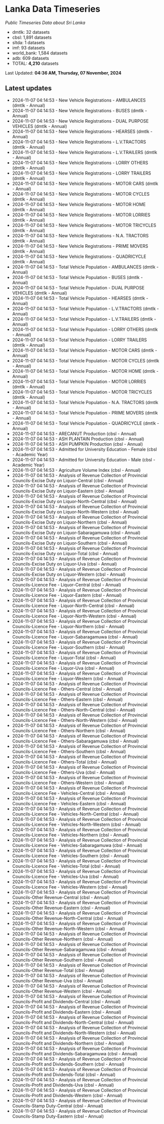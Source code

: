 # Lanka Data Timeseries
*Public Timeseries Data about Sri Lanka*

* dmtlk: 32 datasets
* cbsl: 1,891 datasets
* sltda: 1 datasets
* imf: 93 datasets
* world_bank: 1,584 datasets
* adb: 609 datasets
* TOTAL: **4,210** datasets

Last Updated: **04:36 AM, Thursday, 07 November, 2024**

## Latest updates

* 2024-11-07 04:14:53 - New Vehicle Registrations - AMBULANCES (dmtlk - Annual)
* 2024-11-07 04:14:53 - New Vehicle Registrations - BUSES (dmtlk - Annual)
* 2024-11-07 04:14:53 - New Vehicle Registrations - DUAL PURPOSE VEHICLES (dmtlk - Annual)
* 2024-11-07 04:14:53 - New Vehicle Registrations - HEARSES (dmtlk - Annual)
* 2024-11-07 04:14:53 - New Vehicle Registrations - L.V.TRACTORS (dmtlk - Annual)
* 2024-11-07 04:14:53 - New Vehicle Registrations - L.V.TRAILERS (dmtlk - Annual)
* 2024-11-07 04:14:53 - New Vehicle Registrations - LORRY OTHERS (dmtlk - Annual)
* 2024-11-07 04:14:53 - New Vehicle Registrations - LORRY TRAILERS (dmtlk - Annual)
* 2024-11-07 04:14:53 - New Vehicle Registrations - MOTOR CARS (dmtlk - Annual)
* 2024-11-07 04:14:53 - New Vehicle Registrations - MOTOR CYCLES (dmtlk - Annual)
* 2024-11-07 04:14:53 - New Vehicle Registrations - MOTOR HOME (dmtlk - Annual)
* 2024-11-07 04:14:53 - New Vehicle Registrations - MOTOR LORRIES (dmtlk - Annual)
* 2024-11-07 04:14:53 - New Vehicle Registrations - MOTOR TRICYCLES (dmtlk - Annual)
* 2024-11-07 04:14:53 - New Vehicle Registrations - N.A. TRACTORS (dmtlk - Annual)
* 2024-11-07 04:14:53 - New Vehicle Registrations - PRIME MOVERS (dmtlk - Annual)
* 2024-11-07 04:14:53 - New Vehicle Registrations - QUADRICYCLE (dmtlk - Annual)
* 2024-11-07 04:14:53 - Total Vehicle Population - AMBULANCES (dmtlk - Annual)
* 2024-11-07 04:14:53 - Total Vehicle Population - BUSES (dmtlk - Annual)
* 2024-11-07 04:14:53 - Total Vehicle Population - DUAL PURPOSE VEHICLES (dmtlk - Annual)
* 2024-11-07 04:14:53 - Total Vehicle Population - HEARSES (dmtlk - Annual)
* 2024-11-07 04:14:53 - Total Vehicle Population - L.V.TRACTORS (dmtlk - Annual)
* 2024-11-07 04:14:53 - Total Vehicle Population - L.V.TRAILERS (dmtlk - Annual)
* 2024-11-07 04:14:53 - Total Vehicle Population - LORRY OTHERS (dmtlk - Annual)
* 2024-11-07 04:14:53 - Total Vehicle Population - LORRY TRAILERS (dmtlk - Annual)
* 2024-11-07 04:14:53 - Total Vehicle Population - MOTOR CARS (dmtlk - Annual)
* 2024-11-07 04:14:53 - Total Vehicle Population - MOTOR CYCLES (dmtlk - Annual)
* 2024-11-07 04:14:53 - Total Vehicle Population - MOTOR HOME (dmtlk - Annual)
* 2024-11-07 04:14:53 - Total Vehicle Population - MOTOR LORRIES (dmtlk - Annual)
* 2024-11-07 04:14:53 - Total Vehicle Population - MOTOR TRICYCLES (dmtlk - Annual)
* 2024-11-07 04:14:53 - Total Vehicle Population - N.A. TRACTORS (dmtlk - Annual)
* 2024-11-07 04:14:53 - Total Vehicle Population - PRIME MOVERS (dmtlk - Annual)
* 2024-11-07 04:14:53 - Total Vehicle Population - QUADRICYCLE (dmtlk - Annual)
* 2024-11-07 04:14:53 - ARECANUT Production (cbsl - Annual)
* 2024-11-07 04:14:53 - ASH PLANTAIN Production (cbsl - Annual)
* 2024-11-07 04:14:53 - ASH PUMPKIN Production (cbsl - Annual)
* 2024-11-07 04:14:53 - Admitted for University Education - Female (cbsl - Academic Year)
* 2024-11-07 04:14:53 - Admitted for University Education - Male (cbsl - Academic Year)
* 2024-11-07 04:14:53 - Agriculture Volume Index (cbsl - Annual)
* 2024-11-07 04:14:53 - Analysis of Revenue Collection of Provincial Councils-Excise Duty on Liquor-Central (cbsl - Annual)
* 2024-11-07 04:14:53 - Analysis of Revenue Collection of Provincial Councils-Excise Duty on Liquor-Eastern (cbsl - Annual)
* 2024-11-07 04:14:53 - Analysis of Revenue Collection of Provincial Councils-Excise Duty on Liquor-North-Central (cbsl - Annual)
* 2024-11-07 04:14:53 - Analysis of Revenue Collection of Provincial Councils-Excise Duty on Liquor-North-Western (cbsl - Annual)
* 2024-11-07 04:14:53 - Analysis of Revenue Collection of Provincial Councils-Excise Duty on Liquor-Northern (cbsl - Annual)
* 2024-11-07 04:14:53 - Analysis of Revenue Collection of Provincial Councils-Excise Duty on Liquor-Sabaragamuwa (cbsl - Annual)
* 2024-11-07 04:14:53 - Analysis of Revenue Collection of Provincial Councils-Excise Duty on Liquor-Southern (cbsl - Annual)
* 2024-11-07 04:14:53 - Analysis of Revenue Collection of Provincial Councils-Excise Duty on Liquor-Total (cbsl - Annual)
* 2024-11-07 04:14:53 - Analysis of Revenue Collection of Provincial Councils-Excise Duty on Liquor-Uva (cbsl - Annual)
* 2024-11-07 04:14:53 - Analysis of Revenue Collection of Provincial Councils-Excise Duty on Liquor-Western (cbsl - Annual)
* 2024-11-07 04:14:53 - Analysis of Revenue Collection of Provincial Councils-Licence Fee - Liquor-Central (cbsl - Annual)
* 2024-11-07 04:14:53 - Analysis of Revenue Collection of Provincial Councils-Licence Fee - Liquor-Eastern (cbsl - Annual)
* 2024-11-07 04:14:53 - Analysis of Revenue Collection of Provincial Councils-Licence Fee - Liquor-North-Central (cbsl - Annual)
* 2024-11-07 04:14:53 - Analysis of Revenue Collection of Provincial Councils-Licence Fee - Liquor-North-Western (cbsl - Annual)
* 2024-11-07 04:14:53 - Analysis of Revenue Collection of Provincial Councils-Licence Fee - Liquor-Northern (cbsl - Annual)
* 2024-11-07 04:14:53 - Analysis of Revenue Collection of Provincial Councils-Licence Fee - Liquor-Sabaragamuwa (cbsl - Annual)
* 2024-11-07 04:14:53 - Analysis of Revenue Collection of Provincial Councils-Licence Fee - Liquor-Southern (cbsl - Annual)
* 2024-11-07 04:14:53 - Analysis of Revenue Collection of Provincial Councils-Licence Fee - Liquor-Total (cbsl - Annual)
* 2024-11-07 04:14:53 - Analysis of Revenue Collection of Provincial Councils-Licence Fee - Liquor-Uva (cbsl - Annual)
* 2024-11-07 04:14:53 - Analysis of Revenue Collection of Provincial Councils-Licence Fee - Liquor-Western (cbsl - Annual)
* 2024-11-07 04:14:53 - Analysis of Revenue Collection of Provincial Councils-Licence Fee - Others-Central (cbsl - Annual)
* 2024-11-07 04:14:53 - Analysis of Revenue Collection of Provincial Councils-Licence Fee - Others-Eastern (cbsl - Annual)
* 2024-11-07 04:14:53 - Analysis of Revenue Collection of Provincial Councils-Licence Fee - Others-North-Central (cbsl - Annual)
* 2024-11-07 04:14:53 - Analysis of Revenue Collection of Provincial Councils-Licence Fee - Others-North-Western (cbsl - Annual)
* 2024-11-07 04:14:53 - Analysis of Revenue Collection of Provincial Councils-Licence Fee - Others-Northern (cbsl - Annual)
* 2024-11-07 04:14:53 - Analysis of Revenue Collection of Provincial Councils-Licence Fee - Others-Sabaragamuwa (cbsl - Annual)
* 2024-11-07 04:14:53 - Analysis of Revenue Collection of Provincial Councils-Licence Fee - Others-Southern (cbsl - Annual)
* 2024-11-07 04:14:53 - Analysis of Revenue Collection of Provincial Councils-Licence Fee - Others-Total (cbsl - Annual)
* 2024-11-07 04:14:53 - Analysis of Revenue Collection of Provincial Councils-Licence Fee - Others-Uva (cbsl - Annual)
* 2024-11-07 04:14:53 - Analysis of Revenue Collection of Provincial Councils-Licence Fee - Others-Western (cbsl - Annual)
* 2024-11-07 04:14:53 - Analysis of Revenue Collection of Provincial Councils-Licence Fee - Vehicles-Central (cbsl - Annual)
* 2024-11-07 04:14:53 - Analysis of Revenue Collection of Provincial Councils-Licence Fee - Vehicles-Eastern (cbsl - Annual)
* 2024-11-07 04:14:53 - Analysis of Revenue Collection of Provincial Councils-Licence Fee - Vehicles-North-Central (cbsl - Annual)
* 2024-11-07 04:14:53 - Analysis of Revenue Collection of Provincial Councils-Licence Fee - Vehicles-North-Western (cbsl - Annual)
* 2024-11-07 04:14:53 - Analysis of Revenue Collection of Provincial Councils-Licence Fee - Vehicles-Northern (cbsl - Annual)
* 2024-11-07 04:14:53 - Analysis of Revenue Collection of Provincial Councils-Licence Fee - Vehicles-Sabaragamuwa (cbsl - Annual)
* 2024-11-07 04:14:53 - Analysis of Revenue Collection of Provincial Councils-Licence Fee - Vehicles-Southern (cbsl - Annual)
* 2024-11-07 04:14:53 - Analysis of Revenue Collection of Provincial Councils-Licence Fee - Vehicles-Total (cbsl - Annual)
* 2024-11-07 04:14:53 - Analysis of Revenue Collection of Provincial Councils-Licence Fee - Vehicles-Uva (cbsl - Annual)
* 2024-11-07 04:14:53 - Analysis of Revenue Collection of Provincial Councils-Licence Fee - Vehicles-Western (cbsl - Annual)
* 2024-11-07 04:14:53 - Analysis of Revenue Collection of Provincial Councils-Other Revenue-Central (cbsl - Annual)
* 2024-11-07 04:14:53 - Analysis of Revenue Collection of Provincial Councils-Other Revenue-Eastern (cbsl - Annual)
* 2024-11-07 04:14:53 - Analysis of Revenue Collection of Provincial Councils-Other Revenue-North-Central (cbsl - Annual)
* 2024-11-07 04:14:53 - Analysis of Revenue Collection of Provincial Councils-Other Revenue-North-Western (cbsl - Annual)
* 2024-11-07 04:14:53 - Analysis of Revenue Collection of Provincial Councils-Other Revenue-Northern (cbsl - Annual)
* 2024-11-07 04:14:53 - Analysis of Revenue Collection of Provincial Councils-Other Revenue-Sabaragamuwa (cbsl - Annual)
* 2024-11-07 04:14:53 - Analysis of Revenue Collection of Provincial Councils-Other Revenue-Southern (cbsl - Annual)
* 2024-11-07 04:14:53 - Analysis of Revenue Collection of Provincial Councils-Other Revenue-Total (cbsl - Annual)
* 2024-11-07 04:14:53 - Analysis of Revenue Collection of Provincial Councils-Other Revenue-Uva (cbsl - Annual)
* 2024-11-07 04:14:53 - Analysis of Revenue Collection of Provincial Councils-Other Revenue-Western (cbsl - Annual)
* 2024-11-07 04:14:53 - Analysis of Revenue Collection of Provincial Councils-Profit and Dividends-Central (cbsl - Annual)
* 2024-11-07 04:14:53 - Analysis of Revenue Collection of Provincial Councils-Profit and Dividends-Eastern (cbsl - Annual)
* 2024-11-07 04:14:53 - Analysis of Revenue Collection of Provincial Councils-Profit and Dividends-North-Central (cbsl - Annual)
* 2024-11-07 04:14:53 - Analysis of Revenue Collection of Provincial Councils-Profit and Dividends-North-Western (cbsl - Annual)
* 2024-11-07 04:14:53 - Analysis of Revenue Collection of Provincial Councils-Profit and Dividends-Northern (cbsl - Annual)
* 2024-11-07 04:14:53 - Analysis of Revenue Collection of Provincial Councils-Profit and Dividends-Sabaragamuwa (cbsl - Annual)
* 2024-11-07 04:14:53 - Analysis of Revenue Collection of Provincial Councils-Profit and Dividends-Southern (cbsl - Annual)
* 2024-11-07 04:14:53 - Analysis of Revenue Collection of Provincial Councils-Profit and Dividends-Total (cbsl - Annual)
* 2024-11-07 04:14:53 - Analysis of Revenue Collection of Provincial Councils-Profit and Dividends-Uva (cbsl - Annual)
* 2024-11-07 04:14:53 - Analysis of Revenue Collection of Provincial Councils-Profit and Dividends-Western (cbsl - Annual)
* 2024-11-07 04:14:53 - Analysis of Revenue Collection of Provincial Councils-Stamp Duty-Central (cbsl - Annual)
* 2024-11-07 04:14:53 - Analysis of Revenue Collection of Provincial Councils-Stamp Duty-Eastern (cbsl - Annual)